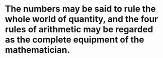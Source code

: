 # The numbers may be said to rule the whole world of quantity, and the four rules of arithmetic may be regarded as the complete equipment of the mathematician.
